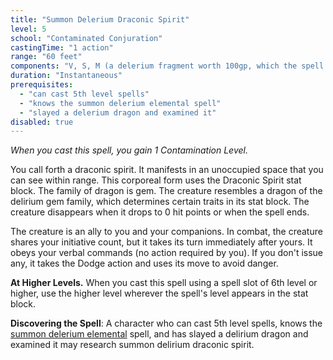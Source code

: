 ```yaml
---
title: "Summon Delerium Draconic Spirit"
level: 5
school: "Contaminated Conjuration"
castingTime: "1 action"
range: "60 feet"
components: "V, S, M (a delerium fragment worth 100gp, which the spell consumes)"
duration: "Instantaneous"
prerequisites:
  - "can cast 5th level spells"
  - "knows the summon delerium elemental spell"
  - "slayed a delerium dragon and examined it"
disabled: true
---
```


_When you cast this spell, you gain 1 Contamination Level._

You call forth a draconic spirit. It manifests in an unoccupied space that you can see within range. This corporeal form uses the Draconic Spirit stat block. The family of dragon is gem. The creature resembles a dragon of the delirium gem family, which determines certain traits in its stat block. The creature disappears when it drops to 0 hit points or when the spell ends.

The creature is an ally to you and your companions. In combat, the creature shares your initiative count, but it takes its turn immediately after yours. It obeys your verbal commands (no action required by you). If you don't issue any, it takes the Dodge action and uses its move to avoid danger.

**At Higher Levels.** When you cast this spell using a spell slot of 6th level or higher, use the higher level wherever the spell's level appears in the stat block.

**Discovering the Spell**: A character who can cast 5th level spells, knows the [summon delerium elemental](/spells/summonDeleriumElemental) spell, and has slayed a delirium dragon and examined it may research summon delirium draconic spirit.
